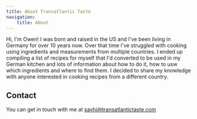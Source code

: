 ```yaml
---
title: About Transatlantic Taste
navigation:
    title: About
---
```


Hi, I'm Owen! I was born and raised in the US and I've been living in Germany for over 10 years now. Over that time I've struggled with cooking using ingredients and measurements from multiple countries. I ended up compiling a list of recipes for myself that I'd converted to be used in my German kitchen and lots of information about how to do it, how to usw which ingredients and where to find them. I decided to share my knowledge with anyone interested in cooking recipes from a different country.

## Contact

You can get in touch with me at [sayhi@transatlantictaste.com](mailto:sayhi@transatlantictaste.com)